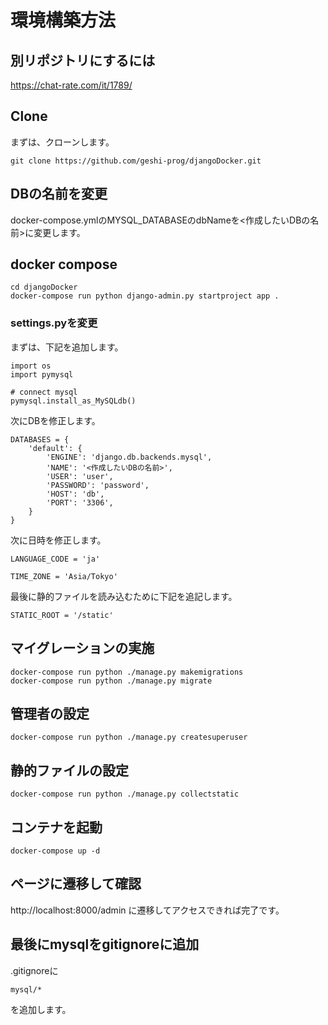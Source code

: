 # 環境構築方法
## 別リポジトリにするには
https://chat-rate.com/it/1789/
## Clone
まずは、クローンします。
```
git clone https://github.com/geshi-prog/djangoDocker.git
```
## DBの名前を変更
docker-compose.ymlのMYSQL_DATABASEのdbNameを<作成したいDBの名前>に変更します。
## docker compose
```
cd djangoDocker
docker-compose run python django-admin.py startproject app .
```
### settings.pyを変更
まずは、下記を追加します。
```
import os
import pymysql

# connect mysql
pymysql.install_as_MySQLdb()
```
次にDBを修正します。
```
DATABASES = {
    'default': {
        'ENGINE': 'django.db.backends.mysql',
        'NAME': '<作成したいDBの名前>',
        'USER': 'user',
        'PASSWORD': 'password',
        'HOST': 'db',
        'PORT': '3306',
    }
}
```
次に日時を修正します。
```
LANGUAGE_CODE = 'ja'

TIME_ZONE = 'Asia/Tokyo'
```
最後に静的ファイルを読み込むために下記を追記します。
```
STATIC_ROOT = '/static'
```
## マイグレーションの実施
```
docker-compose run python ./manage.py makemigrations
docker-compose run python ./manage.py migrate
```
## 管理者の設定
```
docker-compose run python ./manage.py createsuperuser
```
## 静的ファイルの設定
```
docker-compose run python ./manage.py collectstatic
```
## コンテナを起動
```
docker-compose up -d
```
## ページに遷移して確認
http://localhost:8000/admin
に遷移してアクセスできれば完了です。
 ## 最後にmysqlをgitignoreに追加
 .gitignoreに
 ```
 mysql/*
 ```
 を追加します。
